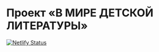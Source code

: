 # Проект «В МИРЕ ДЕТСКОЙ ЛИТЕРАТУРЫ»

[![Netlify Status](https://api.netlify.com/api/v1/badges/19cc5e99-7bc2-402f-b064-7144bc5f00e1/deploy-status)](https://childrens-literature.netlify.app)
